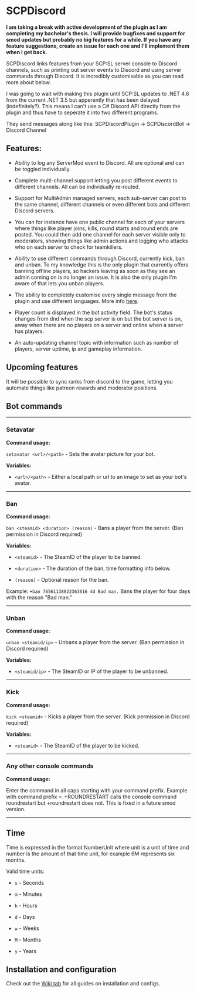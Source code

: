 # SCPDiscord

**I am taking a break with active development of the plugin as I am completing my bachelor's thesis. I will provide bugfixes and support for smod updates but probably no big features for a while. If you have any feature suggestions, create an issue for each one and I'll implement them when I get back.**

SCPDiscord links features from your SCP:SL server console to Discord channels, such as printing out server events to Discord and using server commands through Discord. It is incredibly customisable as you can read more about below.

I was going to wait with making this plugin until SCP:SL updates to .NET 4.6 from the current .NET 3.5 but apperently that has been delayed (indefinitely?). This means I can't use a C# Discord API directly from the plugin and thus have to seperate it into two different programs.

They send messages along like this: SCPDiscordPlugin -> SCPDiscordBot -> Discord Channel

## Features:

* Ability to log any ServerMod event to Discord. All are optional and can be toggled individually.

* Complete multi-channel support letting you post different events to different channels. All can be individually re-routed.

* Support for MultiAdmin managed servers, each sub-server can post to the same channel, different channels or even different bots and different Discord servers.

* You can for instance have one public channel for each of your servers where things like player joins, kills, round starts and round ends are posted. You could then add one channel for each server visible only to moderators, showing things like admin actions and logging who attacks who on each server to check for teamkillers.

* Ability to use different commands through Discord, currently kick, ban and unban. To my knowledge this is the only plugin that currently offers banning offline players, so hackers leaving as soon as they see an admin coming on is no longer an issue. It is also the only plugin I'm aware of that lets you unban players.

* The ability to completely customise every single message from the plugin and use different languages. More info [here](https://github.com/KarlOfDuty/SCPDiscord/wiki/Adding-a-language-or-switching-language).

* Player count is displayed in the bot activity field. The bot's status changes from dnd when the scp server is on but the bot server is on, away when there are no players on a server and online when a server has players.

* An auto-updating channel topic with information such as number of players, server uptime, ip and gameplay information.

## Upcoming features

It will be possible to sync ranks from discord to the game, letting you automate things like patreon rewards and moderator positions.

## Bot commands

---

### Setavatar

**Command usage:**

`setavatar <url>/<path>` - Sets the avatar picture for your bot.

**Variables:** 

* `<url>/<path>` - Either a local path or url to an image to set as your bot's avatar.

---

### Ban

**Command usage:**

`ban <steamid> <duration> (reason)` - Bans a player from the server. (Ban permission in Discord required)

**Variables:**

* `<steamid>` - The SteamID of the player to be banned.

* `<duration>` - The duration of the ban, time formatting info below.

* `(reason)` - Optional reason for the ban.

Example: `+ban 76561138022363616 4d Bad man.` Bans the player for four days with the reason "Bad man."

---

### Unban

**Command usage:**

`unban <steamid/ip>` - Unbans a player from the server. (Ban permission in Discord required)

**Variables:**

* `<steamid/ip>` - The SteamID or IP of the player to be unbanned.

---

### Kick

**Command usage:**

`kick <steamid>` - Kicks a player from the server. (Kick permission in Discord required)

**Variables:**

* `<steamid>` - The SteamID of the player to be kicked.

---

### Any other console commands

**Command usage:**

Enter the command in all caps starting with your command prefix. Example with command prefix `+`: +ROUNDRESTART calls the console command roundrestart but +roundrestart does not. This is fixed in a future smod version.

---

## Time

Time is expressed in the format NumberUnit where unit is a unit of time and number is the amount of that time unit, for example 6M represents six months.

Valid time units:

* `s` - Seconds

* `m` - Minutes

* `h` - Hours

* `d` - Days

* `w` - Weeks

* `M` - Months

* `y` - Years

## Installation and configuration

Check out the [Wiki tab](https://github.com/KarlOfDuty/SCPDiscord/wiki) for all guides on installation and configs.
